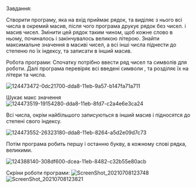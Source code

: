 Завдання: 

Створити програму, яка на вхід приймає рядок, та виділяє з нього всі числа в окремий масив, після чого програма друкує рядок без чисел. і масив чисел. Змінити цей рядок таким чином, щоб кожне слово в ньому, починалось і закінчувалось великою літерою. Знайти максимальне значення в масиві чисел, а всі інші числа піднести до степеню по їх індексу, та записати в інший масив.

Робота програми:
Спочатку потрібно ввести ряд чисел та символів для роботи.
 Далі програма перевіряє всі введені символи , та розділяє їх на літери та числа.
 
![124473472-0dc21700-dda8-11eb-9a57-b147fa71a711](https://user-images.githubusercontent.com/79011613/124901321-903a1900-dfea-11eb-9dc6-f769eb70bdc4.png)

Шукає макс значення
![124473519-19154280-dda8-11eb-8fd7-c2a4e6e3ca24](https://user-images.githubusercontent.com/79011613/124902022-384fe200-dfeb-11eb-8b9f-8b4a64dc3869.png)

Всі числа, окрім найбільшого записуються в інший масив і підносятся до степені свого індексу.

![124473552-26323180-dda8-11eb-8264-a5d2e09d7c73](https://user-images.githubusercontent.com/79011613/124902099-4d2c7580-dfeb-11eb-8b95-134c488c7b3b.png)

Потім програма робить першу і останню букву, в кожному слові рядка, великими.

![124388140-308df600-dcea-11eb-8482-c32b55e80acb](https://user-images.githubusercontent.com/79011613/124902231-6b927100-dfeb-11eb-806d-04c2aab9286f.png)



Скріни роботи програми:
![ScreenShot_20210708123748](https://user-images.githubusercontent.com/79011613/124900122-721fe900-dfe9-11eb-9a4b-926968cb7666.png)
![ScreenShot_20210708123821](https://user-images.githubusercontent.com/79011613/124900138-75b37000-dfe9-11eb-96c4-92fadaaa456e.png)






